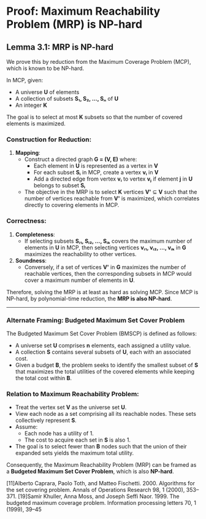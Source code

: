 # Proof: Maximum Reachability Problem (MRP) is NP-hard

## Lemma 3.1: MRP is NP-hard

We prove this by reduction from the Maximum Coverage Problem (MCP), which is known to be NP-hard. 

In MCP, given:
- A universe **U** of elements
- A collection of subsets **S₁, S₂, ..., Sₙ** of **U**
- An integer **K**

The goal is to select at most **K** subsets so that the number of covered elements is maximized.

### Construction for Reduction:
1. **Mapping**:
   - Construct a directed graph **G = (V, E)** where:
     - Each element in **U** is represented as a vertex in **V**
     - For each subset **Sᵢ** in MCP, create a vertex **vᵢ** in **V**
     - Add a directed edge from vertex **vᵢ** to vertex **vⱼ** if element **j** in **U** belongs to subset **Sᵢ**
   - The objective in the MRP is to select **K** vertices **V'** ⊆ **V** such that the number of vertices reachable from **V'** is maximized, which correlates directly to covering elements in MCP.

### Correctness:
1. **Completeness**:
   - If selecting subsets **Sᵢ₁, Sᵢ₂, ..., Sᵢₖ** covers the maximum number of elements in **U** in MCP, then selecting vertices **vᵢ₁, vᵢ₂, ..., vᵢₖ** in **G** maximizes the reachability to other vertices.
2. **Soundness**:
   - Conversely, if a set of vertices **V'** in **G** maximizes the number of reachable vertices, then the corresponding subsets in MCP would cover a maximum number of elements in **U**.

Therefore, solving the MRP is at least as hard as solving MCP. Since MCP is NP-hard, by polynomial-time reduction, the **MRP is also NP-hard**.

---

### Alternate Framing: Budgeted Maximum Set Cover Problem

The Budgeted Maximum Set Cover Problem (BMSCP) is defined as follows:
- A universe set **U** comprises **n** elements, each assigned a utility value.
- A collection **S** contains several subsets of **U**, each with an associated cost.
- Given a budget **B**, the problem seeks to identify the smallest subset of **S** that maximizes the total utilities of the covered elements while keeping the total cost within **B**.

### Relation to Maximum Reachability Problem:
- Treat the vertex set **V** as the universe set **U**.
- View each node as a set comprising all its reachable nodes. These sets collectively represent **S**.
- Assume:
  - Each node has a utility of 1.
  - The cost to acquire each set in **S** is also 1.
- The goal is to select fewer than **B** nodes such that the union of their expanded sets yields the maximum total utility.

Consequently, the Maximum Reachability Problem (MRP) can be framed as a **Budgeted Maximum Set Cover Problem**, which is also **NP-hard**.





[11]Alberto Caprara, Paolo Toth, and Matteo Fischetti. 2000. Algorithms for the set
covering problem. Annals of Operations Research 98, 1 (2000), 353–371.
[19]Samir Khuller, Anna Moss, and Joseph Seffi Naor. 1999. The budgeted maximum
coverage problem. Information processing letters 70, 1 (1999), 39–45





